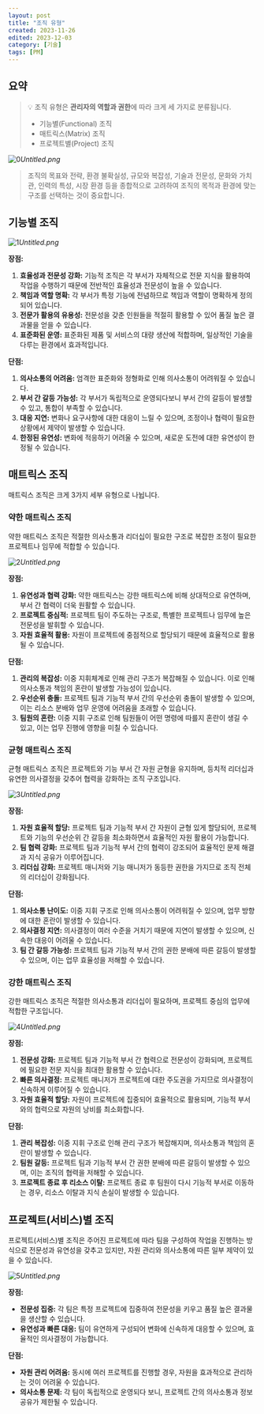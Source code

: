 ```yaml
---
layout: post
title: "조직 유형"
created: 2023-11-26
edited: 2023-12-03
category: [기술]
tags: [PM]
---
```



## 요약


> 💡 조직 유형은 **관리자의 역할과 권한**에 따라 크게 세 가지로 분류됩니다.  
>  - 기능별(Functional) 조직  
>  - 매트릭스(Matrix) 조직  
>  - 프로젝트별(Project) 조직


![0](/assets/img/2023-11-26-조직-유형.md/0.png)_Untitled.png_


> 조직의 목표와 전략, 환경 불확실성, 규모와 복잡성, 기술과 전문성, 문화와 가치관, 인력의 특성, 시장 환경 등을 종합적으로 고려하여 조직의 목적과 환경에 맞는 구조를 선택하는 것이 중요합니다.


## 기능별 조직


![1](/assets/img/2023-11-26-조직-유형.md/1.png)_Untitled.png_


**장점:**

1. **효율성과 전문성 강화:** 기능적 조직은 각 부서가 자체적으로 전문 지식을 활용하여 작업을 수행하기 때문에 전반적인 효율성과 전문성이 높을 수 있습니다.
2. **책임과 역할 명확:** 각 부서가 특정 기능에 전념하므로 책임과 역할이 명확하게 정의되어 있습니다.
3. **전문가 활용의 유용성:** 전문성을 갖춘 인원들을 적절히 활용할 수 있어 품질 높은 결과물을 얻을 수 있습니다.
4. **표준화된 운영:** 표준화된 제품 및 서비스의 대량 생산에 적합하며, 일상적인 기술을 다루는 환경에서 효과적입니다.

**단점:**

1. **의사소통의 어려움:** 엄격한 표준화와 정형화로 인해 의사소통이 어려워질 수 있습니다.
2. **부서 간 갈등 가능성:** 각 부서가 독립적으로 운영되다보니 부서 간의 갈등이 발생할 수 있고, 통합이 부족할 수 있습니다.
3. **대응 지연:** 변화나 요구사항에 대한 대응이 느릴 수 있으며, 조정이나 협력이 필요한 상황에서 제약이 발생할 수 있습니다.
4. **한정된 유연성:** 변화에 적응하기 어려울 수 있으며, 새로운 도전에 대한 유연성이 한정될 수 있습니다.

## 매트릭스 조직


매트릭스 조직은 크게 3가지 세부 유형으로 나뉩니다.


### 약한 매트릭스 조직


약한 매트릭스 조직은 적절한 의사소통과 리더십이 필요한 구조로 복잡한 조정이 필요한 프로젝트나 임무에 적합할 수 있습니다.


![2](/assets/img/2023-11-26-조직-유형.md/2.png)_Untitled.png_


**장점:**

1. **유연성과 협력 강화:** 약한 매트릭스는 강한 매트릭스에 비해 상대적으로 유연하며, 부서 간 협력이 더욱 원활할 수 있습니다.
2. **프로젝트 중심적:** 프로젝트 팀이 주도하는 구조로, 특별한 프로젝트나 임무에 높은 전문성을 발휘할 수 있습니다.
3. **자원 효율적 활용:** 자원이 프로젝트에 중점적으로 할당되기 때문에 효율적으로 활용될 수 있습니다.

**단점:**

1. **관리의 복잡성:** 이중 지휘체계로 인해 관리 구조가 복잡해질 수 있습니다. 이로 인해 의사소통과 책임의 혼란이 발생할 가능성이 있습니다.
2. **우선순위 충돌:** 프로젝트 팀과 기능적 부서 간의 우선순위 충돌이 발생할 수 있으며, 이는 리소스 분배와 업무 운영에 어려움을 초래할 수 있습니다.
3. **팀원의 혼란:** 이중 지휘 구조로 인해 팀원들이 어떤 명령에 따를지 혼란이 생길 수 있고, 이는 업무 진행에 영향을 미칠 수 있습니다.

### 균형 매트릭스 조직


균형 매트릭스 조직은 프로젝트와 기능 부서 간 자원 균형을 유지하며, 등치적 리더십과 유연한 의사결정을 갖추어 협력을 강화하는 조직 구조입니다.


![3](/assets/img/2023-11-26-조직-유형.md/3.png)_Untitled.png_


**장점:**

1. **자원 효율적 할당:** 프로젝트 팀과 기능적 부서 간 자원이 균형 있게 할당되어, 프로젝트와 기능의 우선순위 간 갈등을 최소화하면서 효율적인 자원 활용이 가능합니다.
2. **팀 협력 강화:** 프로젝트 팀과 기능적 부서 간의 협력이 강조되어 효율적인 문제 해결과 지식 공유가 이루어집니다.
3. **리더십 강화:** 프로젝트 매니저와 기능 매니저가 동등한 권한을 가지므로 조직 전체의 리더십이 강화됩니다.

**단점:**

1. **의사소통 난이도:** 이중 지휘 구조로 인해 의사소통이 어려워질 수 있으며, 업무 방향에 대한 혼란이 발생할 수 있습니다.
2. **의사결정 지연:** 의사결정이 여러 수준을 거치기 때문에 지연이 발생할 수 있으며, 신속한 대응이 어려울 수 있습니다.
3. **팀 간 갈등 가능성:** 프로젝트 팀과 기능적 부서 간의 권한 분배에 따른 갈등이 발생할 수 있으며, 이는 업무 효율성을 저해할 수 있습니다.

### 강한 매트릭스 조직


강한 매트릭스 조직은 적절한 의사소통과 리더십이 필요하며, 프로젝트 중심의 업무에 적합한 구조입니다.


![4](/assets/img/2023-11-26-조직-유형.md/4.png)_Untitled.png_


**장점:**

1. **전문성 강화:** 프로젝트 팀과 기능적 부서 간 협력으로 전문성이 강화되며, 프로젝트에 필요한 전문 지식을 최대한 활용할 수 있습니다.
2. **빠른 의사결정:** 프로젝트 매니저가 프로젝트에 대한 주도권을 가지므로 의사결정이 신속하게 이루어질 수 있습니다.
3. **자원 효율적 할당:** 자원이 프로젝트에 집중되어 효율적으로 활용되며, 기능적 부서와의 협력으로 자원의 낭비를 최소화합니다.

**단점:**

1. **관리 복잡성:** 이중 지휘 구조로 인해 관리 구조가 복잡해지며, 의사소통과 책임의 혼란이 발생할 수 있습니다.
2. **팀원 갈등:** 프로젝트 팀과 기능적 부서 간 권한 분배에 따른 갈등이 발생할 수 있으며, 이는 조직의 협력을 저해할 수 있습니다.
3. **프로젝트 종료 후 리소스 이탈:** 프로젝트 종료 후 팀원이 다시 기능적 부서로 이동하는 경우, 리소스 이탈과 지식 손실이 발생할 수 있습니다.

## 프로젝트(서비스)별 조직


프로젝트(서비스)별 조직은 주어진 프로젝트에 따라 팀을 구성하여 작업을 진행하는 방식으로 전문성과 유연성을 갖추고 있지만, 자원 관리와 의사소통에 따른 일부 제약이 있을 수 있습니다.


![5](/assets/img/2023-11-26-조직-유형.md/5.png)_Untitled.png_


**장점:**

- **전문성 집중:** 각 팀은 특정 프로젝트에 집중하여 전문성을 키우고 품질 높은 결과물을 생산할 수 있습니다.
- **유연성과 빠른 대응:** 팀이 유연하게 구성되어 변화에 신속하게 대응할 수 있으며, 효율적인 의사결정이 가능합니다.

**단점:**

- **자원 관리 어려움:** 동시에 여러 프로젝트를 진행할 경우, 자원을 효과적으로 관리하는 것이 어려울 수 있습니다.
- **의사소통 문제:** 각 팀이 독립적으로 운영되다 보니, 프로젝트 간의 의사소통과 정보 공유가 제한될 수 있습니다.
